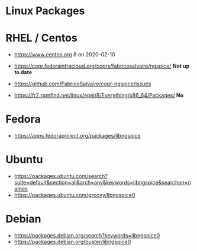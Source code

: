 # Linux Packages

# RHEL / Centos

* https://www.centos.org 8 on 2020-02-10

* https://copr.fedorainfracloud.org/coprs/fabricesalvaire/ngspice/ **Not up to date**
* https://github.com/FabriceSalvaire/copr-ngspice/issues

* https://fr2.rpmfind.net/linux/epel/8/Everything/x86_64/Packages/ **No**

# Fedora

* https://apps.fedoraproject.org/packages/libngspice

# Ubuntu

* https://packages.ubuntu.com/search?suite=default&section=all&arch=any&keywords=libngspice&searchon=names
* https://packages.ubuntu.com/groovy/libngspice0

# Debian

* https://packages.debian.org/search?keywords=libngspice0
* https://packages.debian.org/buster/libngspice0
